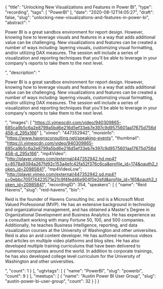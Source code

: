 {
  "title": "Unlocking New Visualizations and Features in Power BI",
  "type": "recording",
  "tags": [
    "PowerBI"
  ],
  "date": "2020-08-12T14:05:27",
  "draft": false,
  "slug": "unlocking-new-visualizations-and-features-in-power-bi",
  "abstract": "<p>Power BI is a great sandbox environment for report design. However, knowing how to leverage visuals and features in a way that adds additional value can be challenging. New visualizations and features can be created a number of ways including: layering visuals, customizing visual formatting, and/or utilizing DAX measures. The session will include a series of visualization and reporting techniques that you'll be able to leverage in your company's reports to take them to the next level.</p>",
  "description": "<p>Power BI is a great sandbox environment for report design. However, knowing how to leverage visuals and features in a way that adds additional value can be challenging. New visualizations and features can be created a number of ways including: layering visuals, customizing visual formatting, and/or utilizing DAX measures. The session will include a series of visualization and reporting techniques that you'll be able to leverage in your company's reports to take them to the next level.</p>",
  "images": [
    "https://i.vimeocdn.com/video/940309865-685ca9b5c6a2e8799a5bd6e216d5ef33eb7e397c9d9575601aa17675d756d458-d_295x166"
  ],
  "vimeo": "447352942",
  "moreinfo": "https://www.havensconsulting.net/speaking-events",
  "thumbnail": "https://i.vimeocdn.com/video/940309865-685ca9b5c6a2e8799a5bd6e216d5ef33eb7e397c9d9575601aa17675d756d458-d_295x166",
  "mp4Video": "http://player.vimeo.com/external/447352942.hd.mp4?s=8578a9394a267fd92c153a4efc42fa52f376c6ca&profile_id=174&oauth2_token_id=20985841",
  "mp4VideoLow": "http://player.vimeo.com/external/447352942.sd.mp4?s=0ebbc705f74423571e21c9f4fed46e904f0e2efd&profile_id=165&oauth2_token_id=20985841",
  "recordingID": 354,
  "speakers": [
    {
      "name": "Reid Havens",
      "slug": "reid-havens",
      "bio": "<p>Reid is the founder of Havens Consulting Inc. and is a Microsoft Most Valued Professional (MVP). He has an extensive background in technology and organizational management, and has obtained a Master's Degree in Organizational Development and Business Analytics. He has experience as a consultant working with many Fortune 50, 100, and 500 companies. Additionally, he teaches Business Intelligence, reporting, and data visualization courses at the University of Washington and other universities. Reid is also an avid content developer. He has authored numerous videos and articles on multiple video platforms and blog sites. He has also developed multiple training curriculums that have been delivered to numerous companies around the world. In addition to corporate trainings, he has also developed college level curriculum for the University of Washington and other universities.</p>",
      "count": 1
    }
  ],
  "ugtvtags": [
    {
      "name": "PowerBI",
      "slug": "powerbi",
      "count": 9
    }
  ],
  "meetups": [
    {
      "name": "Austin Power BI User Group",
      "slug": "austin-power-bi-user-group",
      "count": 32
    }
  ]
}